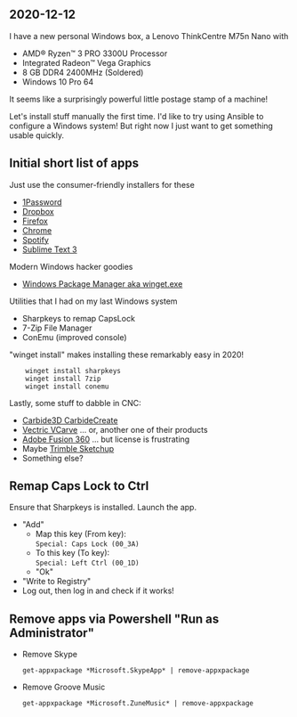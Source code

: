 ## 2020-12-12

I have a new personal Windows box, a Lenovo ThinkCentre M75n Nano with

- AMD® Ryzen™ 3 PRO 3300U Processor
- Integrated Radeon™ Vega Graphics
- 8 GB DDR4 2400MHz (Soldered)
- Windows 10 Pro 64

It seems like a surprisingly powerful little postage stamp of a machine!

Let's install stuff manually the first time. I'd like to try using Ansible to configure a Windows system! But right now I just want to get something usable quickly.

## Initial short list of apps

Just use the consumer-friendly installers for these

- [1Password](https://1password.com/downloads/windows/)
- [Dropbox](https://www.dropbox.com/install)
- [Firefox](https://www.mozilla.org/)
- [Chrome](https://www.google.com/chrome/)
- [Spotify](https://www.spotify.com/us/download/)
- [Sublime Text 3](https://www.sublimetext.com/)

Modern Windows hacker goodies

- [Windows Package Manager aka winget.exe](https://github.com/microsoft/winget-cli)

Utilities that I had on my last Windows system

- Sharpkeys to remap CapsLock  
- 7-Zip File Manager  
- ConEmu (improved console)

"winget install" makes installing these remarkably easy in 2020!
```
    winget install sharpkeys
    winget install 7zip
    winget install conemu
```

Lastly, some stuff to dabble in CNC:
- [Carbide3D CarbideCreate](https://carbide3d.com/carbidecreate/)
- [Vectric VCarve](https://www.vectric.com/products) ... or, another one of their products
- [Adobe Fusion 360](https://www.autodesk.com/products/fusion-360/personal) ... but license is frustrating
- Maybe [Trimble Sketchup](https://www.sketchup.com/)
- Something else?


## Remap Caps Lock to Ctrl

Ensure that Sharpkeys is installed. Launch the app.

- "Add"
  - Map this key (From key):  
    `Special: Caps Lock (00_3A)`
  - To this key (To key):  
    `Special: Left Ctrl (00_1D)`
  - "Ok"
- "Write to Registry"
- Log out, then log in and check if it works!


## Remove apps via Powershell "Run as Administrator"

- Remove Skype  
  ```
  get-appxpackage *Microsoft.SkypeApp* | remove-appxpackage   
   ```
- Remove Groove Music  
  ```
  get-appxpackage *Microsoft.ZuneMusic* | remove-appxpackage   
   ```

